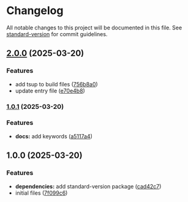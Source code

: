 # Changelog

All notable changes to this project will be documented in this file. See [standard-version](https://github.com/conventional-changelog/standard-version) for commit guidelines.

## [2.0.0](https://github.com/rafaelcavalcante/vite-plugin-pre-public/compare/v1.0.1...v2.0.0) (2025-03-20)


### Features

* add tsup to build files ([756b8a0](https://github.com/rafaelcavalcante/vite-plugin-pre-public/commit/756b8a02cbf3987f8e7a20e1593a843b748156d6))
* update entry file ([e70e4b8](https://github.com/rafaelcavalcante/vite-plugin-pre-public/commit/e70e4b81c99f877c7da94059ad6e03f1ef3fda69))

### [1.0.1](https://github.com/rafaelcavalcante/vite-plugin-pre-public/compare/v1.0.0...v1.0.1) (2025-03-20)


### Features

* **docs:** add keywords ([a5117a4](https://github.com/rafaelcavalcante/vite-plugin-pre-public/commit/a5117a4527b9faace9823831b27c530abbb65d2f))

## 1.0.0 (2025-03-20)


### Features

* **dependencies:** add standard-version package ([cad42c7](https://github.com/rafaelcavalcante/vite-plugin-pre-public/commit/cad42c77c05c3acf0cb0920434534e691b135fd5))
* initial files ([7f099c6](https://github.com/rafaelcavalcante/vite-plugin-pre-public/commit/7f099c6d77ebf4c42297e6b846e2c744ccab7477))
